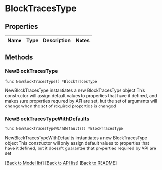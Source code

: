 # BlockTracesType

## Properties

Name | Type | Description | Notes
------------ | ------------- | ------------- | -------------

## Methods

### NewBlockTracesType

`func NewBlockTracesType() *BlockTracesType`

NewBlockTracesType instantiates a new BlockTracesType object
This constructor will assign default values to properties that have it defined,
and makes sure properties required by API are set, but the set of arguments
will change when the set of required properties is changed

### NewBlockTracesTypeWithDefaults

`func NewBlockTracesTypeWithDefaults() *BlockTracesType`

NewBlockTracesTypeWithDefaults instantiates a new BlockTracesType object
This constructor will only assign default values to properties that have it defined,
but it doesn't guarantee that properties required by API are set


[[Back to Model list]](../README.md#documentation-for-models) [[Back to API list]](../README.md#documentation-for-api-endpoints) [[Back to README]](../README.md)


